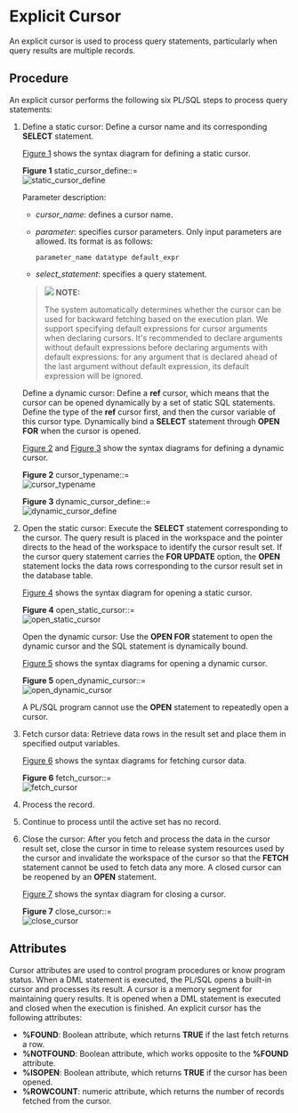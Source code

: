# Explicit Cursor<a name="EN-US_TOPIC_0289900877"></a>

An explicit cursor is used to process query statements, particularly when query results are multiple records.

## Procedure<a name="en-us_topic_0283137015_en-us_topic_0237122244_en-us_topic_0059778930_sc5b784c0452149129c10634ecba2baa7"></a>

An explicit cursor performs the following six PL/SQL steps to process query statements:

1.  Define a static cursor: Define a cursor name and its corresponding  **SELECT**  statement.

    [Figure 1](#en-us_topic_0283137015_en-us_topic_0237122244_en-us_topic_0059778930_f3cd97ed9f2474aa785f5626e468a75de)  shows the syntax diagram for defining a static cursor.

    **Figure  1**  static\_cursor\_define::=<a name="en-us_topic_0283137015_en-us_topic_0237122244_en-us_topic_0059778930_f3cd97ed9f2474aa785f5626e468a75de"></a>  
    ![](figures/static_cursor_define.jpg "static_cursor_define")

    Parameter description:

    -   _cursor\_name_: defines a cursor name.
    -   _parameter_: specifies cursor parameters. Only input parameters are allowed. Its format is as follows:

        ```
        parameter_name datatype default_expr
        ```

    -   _select\_statement_: specifies a query statement.

    >![](public_sys-resources/icon-note.gif) **NOTE:** 
    >
    >The system automatically determines whether the cursor can be used for backward fetching based on the execution plan.
    >We support specifying default expressions for cursor arguments when declaring cursors. It's recommended to declare arguments without default expressions before declaring arguments with default expressions: for any argument that is declared ahead of the last argument without default expression, its default expression will be ignored.

    Define a dynamic cursor: Define a  **ref**  cursor, which means that the cursor can be opened dynamically by a set of static SQL statements. Define the type of the  **ref**  cursor first, and then the cursor variable of this cursor type. Dynamically bind a  **SELECT**  statement through  **OPEN FOR**  when the cursor is opened.

    [Figure 2](#en-us_topic_0283137015_en-us_topic_0237122244_en-us_topic_0059778930_f1579c1867b984124b10da33d032a55b0)  and  [Figure 3](#en-us_topic_0283137015_en-us_topic_0237122244_en-us_topic_0059778930_fceaf870eaa73494496e8a65e7afc8cec)  show the syntax diagrams for defining a dynamic cursor.

    **Figure  2**  cursor\_typename::=<a name="en-us_topic_0283137015_en-us_topic_0237122244_en-us_topic_0059778930_f1579c1867b984124b10da33d032a55b0"></a>  
    ![](figures/cursor_typename.png "cursor_typename")

    **Figure  3**  dynamic\_cursor\_define::=<a name="en-us_topic_0283137015_en-us_topic_0237122244_en-us_topic_0059778930_fceaf870eaa73494496e8a65e7afc8cec"></a>  
    ![](figures/dynamic_cursor_define.png "dynamic_cursor_define")

2.  Open the static cursor: Execute the  **SELECT**  statement corresponding to the cursor. The query result is placed in the workspace and the pointer directs to the head of the workspace to identify the cursor result set. If the cursor query statement carries the  **FOR UPDATE**  option, the  **OPEN**  statement locks the data rows corresponding to the cursor result set in the database table.

    [Figure 4](#en-us_topic_0283137015_en-us_topic_0237122244_en-us_topic_0059778930_fac5b397fa6184f35a416626255a9280d)  shows the syntax diagram for opening a static cursor.

    **Figure  4**  open\_static\_cursor::=<a name="en-us_topic_0283137015_en-us_topic_0237122244_en-us_topic_0059778930_fac5b397fa6184f35a416626255a9280d"></a>  
    ![](figures/open_static_cursor.png "open_static_cursor")

    Open the dynamic cursor: Use the  **OPEN FOR**  statement to open the dynamic cursor and the SQL statement is dynamically bound.

    [Figure 5](#en-us_topic_0283137015_en-us_topic_0237122244_en-us_topic_0059778930_f8e95270034c744b3bec53bd78cf56a22)  shows the syntax diagrams for opening a dynamic cursor.

    **Figure  5**  open\_dynamic\_cursor::=<a name="en-us_topic_0283137015_en-us_topic_0237122244_en-us_topic_0059778930_f8e95270034c744b3bec53bd78cf56a22"></a>  
    ![](figures/open_dynamic_cursor.png "open_dynamic_cursor")

    A PL/SQL program cannot use the  **OPEN**  statement to repeatedly open a cursor.

3.  Fetch cursor data: Retrieve data rows in the result set and place them in specified output variables.

    [Figure 6](#en-us_topic_0283137015_en-us_topic_0237122244_en-us_topic_0059778930_f0759ffa7118d4c4481c0f0fd9a600351)  shows the syntax diagrams for fetching cursor data.

    **Figure  6**  fetch\_cursor::=<a name="en-us_topic_0283137015_en-us_topic_0237122244_en-us_topic_0059778930_f0759ffa7118d4c4481c0f0fd9a600351"></a>  
    ![](figures/fetch_cursor.png "fetch_cursor")

4.  Process the record.
5.  Continue to process until the active set has no record.
6.  Close the cursor: After you fetch and process the data in the cursor result set, close the cursor in time to release system resources used by the cursor and invalidate the workspace of the cursor so that the  **FETCH**  statement cannot be used to fetch data any more. A closed cursor can be reopened by an  **OPEN**  statement.

    [Figure 7](#en-us_topic_0283137015_en-us_topic_0237122244_en-us_topic_0059778930_fdd13133c237949828f65e55cb3ec2f5b)  shows the syntax diagram for closing a cursor.

    **Figure  7**  close\_cursor::=<a name="en-us_topic_0283137015_en-us_topic_0237122244_en-us_topic_0059778930_fdd13133c237949828f65e55cb3ec2f5b"></a>  
    ![](figures/close_cursor.jpg "close_cursor")


## Attributes<a name="en-us_topic_0283137015_en-us_topic_0237122244_en-us_topic_0059778930_s1bdd24dd1cbd463db67fcb2eb8a5dfbd"></a>

Cursor attributes are used to control program procedures or know program status. When a DML statement is executed, the PL/SQL opens a built-in cursor and processes its result. A cursor is a memory segment for maintaining query results. It is opened when a DML statement is executed and closed when the execution is finished. An explicit cursor has the following attributes:

-   **%FOUND**: Boolean attribute, which returns  **TRUE**  if the last fetch returns a row.
-   **%NOTFOUND**: Boolean attribute, which works opposite to the  **%FOUND**  attribute.
-   **%ISOPEN**: Boolean attribute, which returns  **TRUE**  if the cursor has been opened.
-   **%ROWCOUNT**: numeric attribute, which returns the number of records fetched from the cursor.

